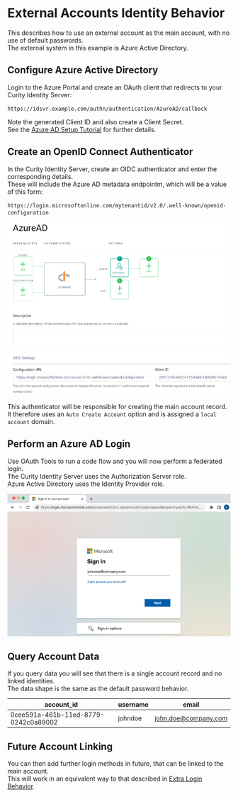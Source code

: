 # External Accounts Identity Behavior

This describes how to use an external account as the main account, with no use of default passwords.\
The external system in this example is Azure Active Directory.

## Configure Azure Active Directory

Login to the Azure Portal and create an OAuth client that redirects to your Curity Identity Server:

```text
https://idsvr.example.com/authn/authentication/AzureAD/callback
```

Note the generated Client ID and also create a Client Secret.\
See the [Azure AD Setup Tutorial](https://curity.io/resources/learn/oicd-authenticator-azure/) for further details.

## Create an OpenID Connect Authenticator

In the Curity Identity Server, create an OIDC authenticator and enter the corresponding details.\
These will include the Azure AD metadata endpointm, which will be a value of this form:

```text
https://login.microsoftonline.com/mytenantid/v2.0/.well-known/openid-configuration
```

![Azure AD Authenticator](../images/3-external-account-behavior/azuread-authenticator.png)

This authenticator will be responsible for creating the main account record.\
It therefore uses an `Auto Create Account` option and is assigned a `local account` domain.

## Perform an Azure AD Login

Use OAuth Tools to run a code flow and you will now perform a federated login.\
The Curity Identity Server uses the Authorization Server role.\
Azure Active Directory uses the Identity Provider role.

![Azure AD Login](../images/3-external-account-behavior/azuread-login.png)

## Query Account Data

If you query data you will see that there is a single account record and no linked identities.\
The data shape is the same as the default password behavior.

| account_id | username | email |
| ---------- | -------- | ----- |
| 0cee591a-461b-11ed-8779-0242c0a89002 | johndoe | john.doe@company.com |

## Future Account Linking

You can then add further login methods in future, that can be linked to the main account.\
This will work in an equivalent way to that described in [Extra Login Behavior](./2-extra-login-behavior.md).